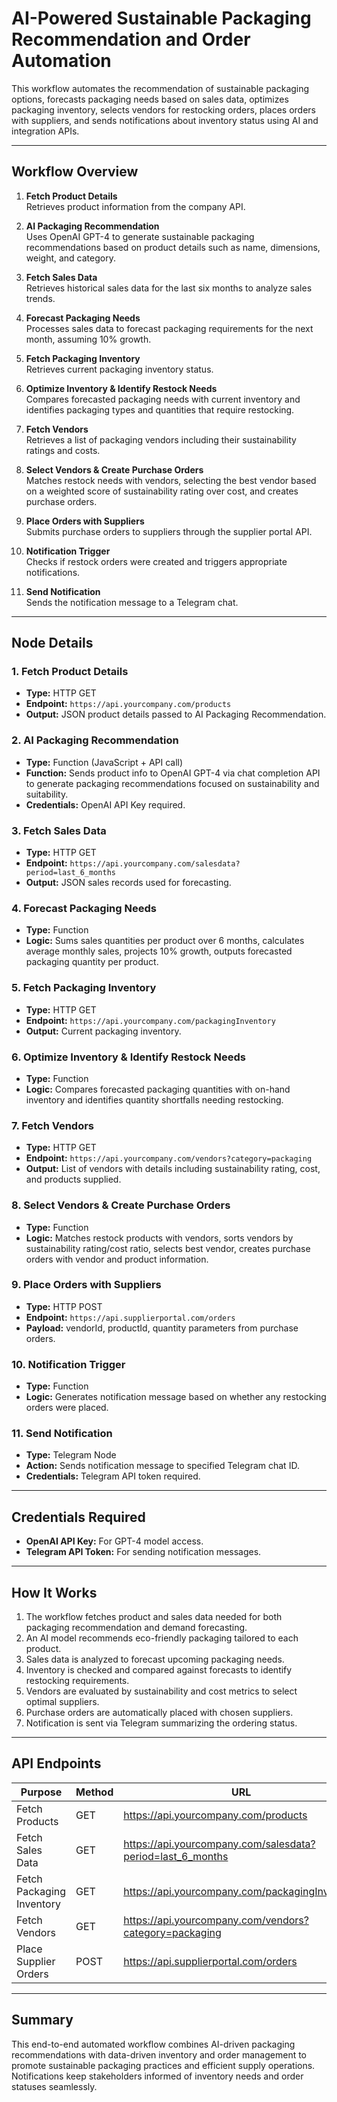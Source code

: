 # AI-Powered Sustainable Packaging Recommendation and Order Automation

This workflow automates the recommendation of sustainable packaging options, forecasts packaging needs based on sales data, optimizes packaging inventory, selects vendors for restocking orders, places orders with suppliers, and sends notifications about inventory status using AI and integration APIs.

---

## Workflow Overview

1. **Fetch Product Details**  
   Retrieves product information from the company API.

2. **AI Packaging Recommendation**  
   Uses OpenAI GPT-4 to generate sustainable packaging recommendations based on product details such as name, dimensions, weight, and category.

3. **Fetch Sales Data**  
   Retrieves historical sales data for the last six months to analyze sales trends.

4. **Forecast Packaging Needs**  
   Processes sales data to forecast packaging requirements for the next month, assuming 10% growth.

5. **Fetch Packaging Inventory**  
   Retrieves current packaging inventory status.

6. **Optimize Inventory & Identify Restock Needs**  
   Compares forecasted packaging needs with current inventory and identifies packaging types and quantities that require restocking.

7. **Fetch Vendors**  
   Retrieves a list of packaging vendors including their sustainability ratings and costs.

8. **Select Vendors & Create Purchase Orders**  
   Matches restock needs with vendors, selecting the best vendor based on a weighted score of sustainability rating over cost, and creates purchase orders.

9. **Place Orders with Suppliers**  
   Submits purchase orders to suppliers through the supplier portal API.

10. **Notification Trigger**  
    Checks if restock orders were created and triggers appropriate notifications.

11. **Send Notification**  
    Sends the notification message to a Telegram chat.

---

## Node Details

### 1. Fetch Product Details
- **Type:** HTTP GET  
- **Endpoint:** `https://api.yourcompany.com/products`  
- **Output:** JSON product details passed to AI Packaging Recommendation.

### 2. AI Packaging Recommendation
- **Type:** Function (JavaScript + API call)  
- **Function:** Sends product info to OpenAI GPT-4 via chat completion API to generate packaging recommendations focused on sustainability and suitability.  
- **Credentials:** OpenAI API Key required.

### 3. Fetch Sales Data
- **Type:** HTTP GET  
- **Endpoint:** `https://api.yourcompany.com/salesdata?period=last_6_months`  
- **Output:** JSON sales records used for forecasting.

### 4. Forecast Packaging Needs
- **Type:** Function  
- **Logic:** Sums sales quantities per product over 6 months, calculates average monthly sales, projects 10% growth, outputs forecasted packaging quantity per product.

### 5. Fetch Packaging Inventory
- **Type:** HTTP GET  
- **Endpoint:** `https://api.yourcompany.com/packagingInventory`  
- **Output:** Current packaging inventory.

### 6. Optimize Inventory & Identify Restock Needs
- **Type:** Function  
- **Logic:** Compares forecasted packaging quantities with on-hand inventory and identifies quantity shortfalls needing restocking.

### 7. Fetch Vendors
- **Type:** HTTP GET  
- **Endpoint:** `https://api.yourcompany.com/vendors?category=packaging`  
- **Output:** List of vendors with details including sustainability rating, cost, and products supplied.

### 8. Select Vendors & Create Purchase Orders
- **Type:** Function  
- **Logic:** Matches restock products with vendors, sorts vendors by sustainability rating/cost ratio, selects best vendor, creates purchase orders with vendor and product information.

### 9. Place Orders with Suppliers
- **Type:** HTTP POST  
- **Endpoint:** `https://api.supplierportal.com/orders`  
- **Payload:** vendorId, productId, quantity parameters from purchase orders.

### 10. Notification Trigger
- **Type:** Function  
- **Logic:** Generates notification message based on whether any restocking orders were placed.

### 11. Send Notification
- **Type:** Telegram Node  
- **Action:** Sends notification message to specified Telegram chat ID.  
- **Credentials:** Telegram API token required.

---

## Credentials Required

- **OpenAI API Key:** For GPT-4 model access.
- **Telegram API Token:** For sending notification messages.

---

## How It Works

1. The workflow fetches product and sales data needed for both packaging recommendation and demand forecasting.
2. An AI model recommends eco-friendly packaging tailored to each product.
3. Sales data is analyzed to forecast upcoming packaging needs.
4. Inventory is checked and compared against forecasts to identify restocking requirements.
5. Vendors are evaluated by sustainability and cost metrics to select optimal suppliers.
6. Purchase orders are automatically placed with chosen suppliers.
7. Notification is sent via Telegram summarizing the ordering status.

---

## API Endpoints

| Purpose                  | Method | URL                                             |
|--------------------------|--------|-------------------------------------------------|
| Fetch Products           | GET    | https://api.yourcompany.com/products             |
| Fetch Sales Data         | GET    | https://api.yourcompany.com/salesdata?period=last_6_months |
| Fetch Packaging Inventory | GET    | https://api.yourcompany.com/packagingInventory   |
| Fetch Vendors            | GET    | https://api.yourcompany.com/vendors?category=packaging |
| Place Supplier Orders    | POST   | https://api.supplierportal.com/orders             |

---

## Summary

This end-to-end automated workflow combines AI-driven packaging recommendations with data-driven inventory and order management to promote sustainable packaging practices and efficient supply operations. Notifications keep stakeholders informed of inventory needs and order statuses seamlessly.